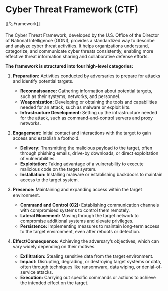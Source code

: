 
# Cyber Threat Framework (CTF)

[[🏷️Framework]]

The Cyber Threat Framework, developed by the U.S. Office of the Director of National Intelligence (ODNI), provides a standardized way to describe and analyze cyber threat activities. It helps organizations understand, categorize, and communicate cyber threats consistently, enabling more effective threat information sharing and collaborative defense efforts.

**The framework is structured into four high-level categories:**

1. **Preparation:** Activities conducted by adversaries to prepare for attacks and identify potential targets.
	- **Reconnaissance:** Gathering information about potential targets, such as their systems, networks, and personnel.
	- **Weaponization:** Developing or obtaining the tools and capabilities needed for an attack, such as malware or exploit kits.
	- **Infrastructure Development:** Setting up the infrastructure needed for the attack, such as command-and-control servers and proxy networks.

2. **Engagement:** Initial contact and interactions with the target to gain access and establish a foothold.
	- **Delivery:** Transmitting the malicious payload to the target, often through phishing emails, drive-by downloads, or direct exploitation of vulnerabilities.
	- **Exploitation:** Taking advantage of a vulnerability to execute malicious code on the target system.
	- **Installation:** Installing malware or establishing backdoors to maintain access to the target system.

3. **Presence:** Maintaining and expanding access within the target environment.
	- **Command and Control (C2):** Establishing communication channels with compromised systems to control them remotely.
	- **Lateral Movement:** Moving through the target network to compromise additional systems and elevate privileges.
	- **Persistence:** Implementing measures to maintain long-term access to the target environment, even after reboots or detection.

4. **Effect/Consequence:** Achieving the adversary’s objectives, which can vary widely depending on their motives.
	- **Exfiltration:** Stealing sensitive data from the target environment.
	- **Impact:** Disrupting, degrading, or destroying target systems or data, often through techniques like ransomware, data wiping, or denial-of-service attacks.
	- **Execution:** Carrying out specific commands or actions to achieve the intended effect on the target.

